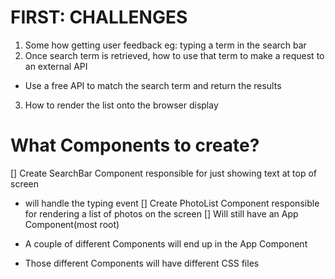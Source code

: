 # FIRST: CHALLENGES
1. Some how getting user feedback
eg: typing a term in the search bar
2. Once search term is retrieved, how to use that term to make a request to an external API
- Use a free API to match the search term and return the results
3. How to render the list onto the browser display

# What Components to create?
[] Create SearchBar Component responsible for just showing text at top of screen
  - will handle the typing event
[] Create PhotoList Component responsible for rendering a list of photos on the screen
[] Will still have an App Component(most root)

- A couple of different Components will end up in the App Component
- Those different Components will have different CSS files
